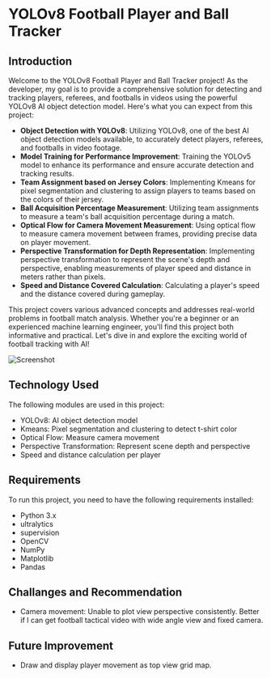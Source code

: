 # YOLOv8 Football Player and Ball Tracker

## Introduction

Welcome to the YOLOv8 Football Player and Ball Tracker project! As the developer, my goal is to provide a comprehensive solution for detecting and tracking players, referees, and footballs in videos using the powerful YOLOv8 AI object detection model. Here's what you can expect from this project:

- **Object Detection with YOLOv8**: Utilizing YOLOv8, one of the best AI object detection models available, to accurately detect players, referees, and footballs in video footage.
- **Model Training for Performance Improvement**: Training the YOLOv5 model to enhance its performance and ensure accurate detection and tracking results.
- **Team Assignment based on Jersey Colors**: Implementing Kmeans for pixel segmentation and clustering to assign players to teams based on the colors of their jersey.
- **Ball Acquisition Percentage Measurement**: Utilizing team assignments to measure a team's ball acquisition percentage during a match.
- **Optical Flow for Camera Movement Measurement**: Using optical flow to measure camera movement between frames, providing precise data on player movement.
- **Perspective Transformation for Depth Representation**: Implementing perspective transformation to represent the scene's depth and perspective, enabling measurements of player speed and distance in meters rather than pixels.
- **Speed and Distance Covered Calculation**: Calculating a player's speed and the distance covered during gameplay.

This project covers various advanced concepts and addresses real-world problems in football match analysis. Whether you're a beginner or an experienced machine learning engineer, you'll find this project both informative and practical. Let's dive in and explore the exciting world of football tracking with AI!

![Screenshot](img/project_screenshot.png)

## Technology Used

The following modules are used in this project:

- YOLOv8: AI object detection model
- Kmeans: Pixel segmentation and clustering to detect t-shirt color
- Optical Flow: Measure camera movement
- Perspective Transformation: Represent scene depth and perspective
- Speed and distance calculation per player

## Requirements

To run this project, you need to have the following requirements installed:

- Python 3.x
- ultralytics
- supervision
- OpenCV
- NumPy
- Matplotlib
- Pandas

## Challanges and Recommendation

- Camera movement: Unable to plot view perspective consistently. Better if I can get football tactical video with wide angle view and fixed camera.

## Future Improvement

- Draw and display player movement as top view grid map.
